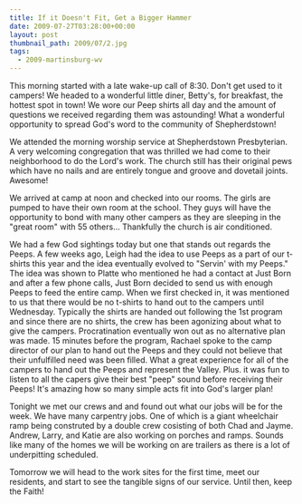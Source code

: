 ```yaml
---
title: If it Doesn't Fit, Get a Bigger Hammer
date: 2009-07-27T03:28:00+00:00
layout: post
thumbnail_path: 2009/07/2.jpg
tags:
  - 2009-martinsburg-wv
---
```

This morning started with a late wake-up call of 8:30. Don't get used to it campers! We headed to a wonderful little diner, Betty's, for breakfast, the hottest spot in town! We wore our Peep shirts all day and the amount of questions we received regarding them was astounding! What a wonderful opportunity to spread God's word to the community of Shepherdstown!

We attended the morning worship service at Shepherdstown Presbyterian. A very welcoming congregation that was thrilled we had come to their neighborhood to do the Lord's work. The church still has their original pews which have no nails and are entirely tongue and groove and dovetail joints. Awesome!

We arrived at camp at noon and checked into our rooms. The girls are pumped to have their own room at the school. They guys will have the opportunity to bond with many other campers as they are sleeping in the "great room" with 55 others&#8230; Thankfully the church is air conditioned. 

We had a few God sightings today but one that stands out regards the Peeps. A few weeks ago, Leigh had the idea to use Peeps as a part of our t-shirts this year and the idea eventually evolved to "Servin' with my Peeps." The idea was shown to Platte who mentioned he had a contact at Just Born and after a few phone calls, Just Born decided to send us with enough Peeps to feed the entire camp. When we first checked in, it was mentioned to us that there would be no t-shirts to hand out to the campers until Wednesday. Typically the shirts are handed out following the 1st program and since there are no shirts, the crew has been agonizing about what to give the campers. Procratination eventually won out as no alternative plan was made. 15 minutes before the program, Rachael spoke to the camp director of our plan to hand out the Peeps and they could not believe that their unfulfilled need was been filled. What a great experience for all of the campers to hand out the Peeps and represent the Valley. Plus. it was fun to listen to all the capers give their best "peep" sound before receiving their Peeps! It's amazing how so many simple acts fit into God's larger plan!

Tonight we met our crews and and found out what our jobs will be for the week. We have many carpentry jobs. One of which is a giant wheelchair ramp being construted by a double crew cosisting of both Chad and Jayme. Andrew, Larry, and Katie are also working on porches and ramps. Sounds like many of the homes we will be working on are trailers as there is a lot of underpitting scheduled.

Tomorrow we will head to the work sites for the first time, meet our residents, and start to see the tangible signs of our service. Until then, keep the Faith!